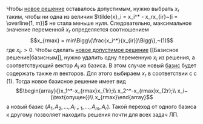 Чтобы [новое решение](Переход%20между%20базисными%20решениями.md) оставалось допустимым, нужно выбрать $x_r$ таким, чтобы ни одна из величин $\tilde{x}_i = x_i^* - x_rx_{ir}~(i = \overline{1, m})$ не стала меньше нуля. Следовательно, максимальное значение переменной $x_r$ определяется соотношением
$$x_{rmax} = min\Bigg\{\frac{x_i^*}{x_{ir}}\Bigg\},~(1)$$
где $x_{ir} > 0$.
Чтобы сделать [новое допустимое решение](Переход%20между%20базисными%20решениями.md) [[Базисное решение|базисным]], нужно удалить одну переменную $x_i$ из решения, а соответствующий вектор $A_i$ из базиса. В этом случае новый [базис](Базис) будет содержать также $m$ векторов.
Для этого выбираем $x_r$ в соответствии с c (1). Тогда новое базисное решение имеет вид$$\begin{array}{}x_1^*-x_{rmax}x_{1r};\\
x_2^*-x_{rmax}x_{2r};\\
x_i~(\text{опущен})\\
x_{rmax}\end{array}$$а новый базис $(A_1, A_2,\dots, A_{i+1}, \dots, A_m, A_r)$.
Такой переход от одного базиса к другому позволяет находить решения почти для всех задач ЛП.

